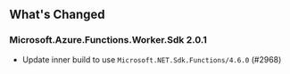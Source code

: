 ## What's Changed

<!-- Please add your release notes in the following format:
- My change description (#PR/#issue)
-->

### Microsoft.Azure.Functions.Worker.Sdk 2.0.1

- Update inner build to use `Microsoft.NET.Sdk.Functions/4.6.0` (#2968)
